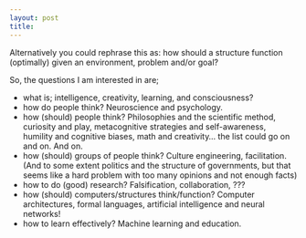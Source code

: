 ```yaml
---
layout: post
title: 
---
```


Alternatively you could rephrase this as: how should a structure function (optimally) given an environment, problem and/or goal?

So, the questions I am interested in are;

* what is; intelligence, creativity, learning, and consciousness?
* how do people think? Neuroscience and psychology.
* how (should) people think? Philosophies and the scientific method, curiosity and play, metacognitive strategies and self-awareness, humility and cognitive biases, math and creativity… the list could go on and on. And on.
* how (should) groups of people think? Culture engineering, facilitation. (And to some extent politics and the structure of governments, but that seems like a hard problem with too many opinions and not enough facts)
* how to do (good) research? Falsification, collaboration, ??? 
* how (should) computers/structures think/function? Computer architectures, formal languages, artificial intelligence and neural networks!
* how to learn effectively? Machine learning and education.

